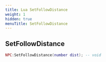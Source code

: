 ```yaml
---
title: Lua SetFollowDistance
weight: 1
hidden: true
menuTitle: SetFollowDistance
---
```

## SetFollowDistance
```lua
NPC:SetFollowDistance(number dist); -- void
```